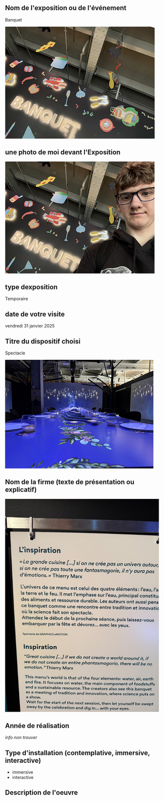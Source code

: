 ## Nom de l'exposition ou de l'événement
Banquet

![banquet](media/banquet.jpg)

## une photo de moi devant l'Exposition 
![banquet_devant_exposition](media/banquet_devant_exposition.jpg)

## type dexposition 
Temporaire

## date de votre visite 
vendredi 31 janvier 2025


## Titre du dispositif choisi
Spectacle

![banquet_dispositif](media/banquet_dispositif.jpg)


## Nom de la firme (texte de présentation ou explicatif)
![banquet_inspiration](media/banquet_inspiration.jpg)

## Année de réalisation 
*info non trouver*

## Type d'installation (contemplative, immersive, interactive)
- immersive
- interactive












## Description de l'oeuvre
